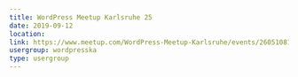 ```yaml
---
title: WordPress Meetup Karlsruhe 25
date: 2019-09-12
location: 
link: https://www.meetup.com/WordPress-Meetup-Karlsruhe/events/260510818/
usergroup: wordpresska
type: usergroup
---
```

